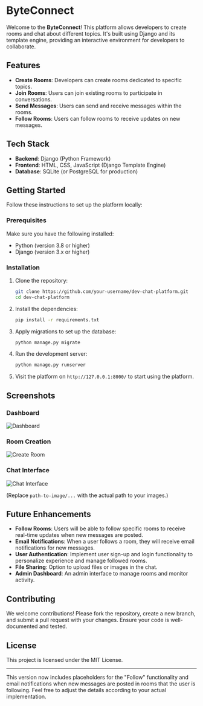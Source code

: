 
# ByteConnect

Welcome to the **ByteConnect**! This platform allows developers to create rooms and chat about different topics. It's built using Django and its template engine, providing an interactive environment for developers to collaborate.

## Features

- **Create Rooms**: Developers can create rooms dedicated to specific topics.
- **Join Rooms**: Users can join existing rooms to participate in conversations.
- **Send Messages**: Users can send and receive messages within the rooms.
- **Follow Rooms**: Users can follow rooms to receive updates on new messages.

## Tech Stack

- **Backend**: Django (Python Framework)
- **Frontend**: HTML, CSS, JavaScript (Django Template Engine)
- **Database**: SQLite (or PostgreSQL for production)

## Getting Started

Follow these instructions to set up the platform locally:

### Prerequisites

Make sure you have the following installed:

- Python (version 3.8 or higher)
- Django (version 3.x or higher)

### Installation

1. Clone the repository:
   ```bash
   git clone https://github.com/your-username/dev-chat-platform.git
   cd dev-chat-platform
   ```

2. Install the dependencies:
   ```bash
   pip install -r requirements.txt
   ```

3. Apply migrations to set up the database:
   ```bash
   python manage.py migrate
   ```
5. Run the development server:
   ```bash
   python manage.py runserver
   ```

6. Visit the platform on `http://127.0.0.1:8000/` to start using the platform.

## Screenshots

### Dashboard

![Dashboard](path-to-image/dashboard.png)

### Room Creation

![Create Room](path-to-image/create-room.png)

### Chat Interface

![Chat Interface](path-to-image/chat-interface.png)

(Replace `path-to-image/...` with the actual path to your images.)

## Future Enhancements

- **Follow Rooms**: Users will be able to follow specific rooms to receive real-time updates when new messages are posted.
- **Email Notifications**: When a user follows a room, they will receive email notifications for new messages.
- **User Authentication**: Implement user sign-up and login functionality to personalize experience and manage followed rooms.
- **File Sharing**: Option to upload files or images in the chat.
- **Admin Dashboard**: An admin interface to manage rooms and monitor activity.

## Contributing

We welcome contributions! Please fork the repository, create a new branch, and submit a pull request with your changes. Ensure your code is well-documented and tested.

## License

This project is licensed under the MIT License.

---

This version now includes placeholders for the "Follow" functionality and email notifications when new messages are posted in rooms that the user is following. Feel free to adjust the details according to your actual implementation.